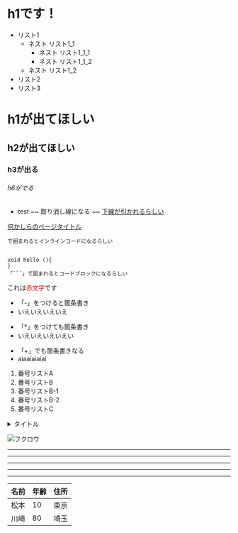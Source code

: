 # h1です！
- リスト1
    - ネスト リスト1_1
        - ネスト リスト1_1_1
        - ネスト リスト1_1_2
    - ネスト リスト1_2
- リスト2
- リスト3
# h1が出てほしい
## h2が出てほしい
### h3が出る
###### h6がでる


* test
~~ 取り消し線になる ~~
<u> 下線が引かれるらしい </u>

[何かしらのページタイトル](https://recursionist.io/dashboard/course/21/lesson/1087)

`で囲まれるとインラインコードになるらしい`

```

void hello (){
}
「```」で囲まれるとコードブロックになるらしい

```

これは<span style="color: red; ">赤文字</span>です

- 「-」をつけると箇条書き
- いえいえいえいえ
* 「*」をつけても箇条書き
* いえいえいえいえい
+ 「+」でも箇条書きなる
+ aiaaiaiaiai


1. 番号リストA
1. 番号リストB
1. 番号リストB-1
1. 番号リストB-2
1. 番号リストC

<details>
<summary>タイトル</summary>

内容を
ここに記載する
</details>

![フクロウ](https://notepm.jp/build/assets/apple-touch-icon-120x120-2ee67c72.png)

***
*****
---
-------
_ _ _

|名前|年齢|住所|
|--|--|--|
|松本|10|東京|
|川崎|80|埼玉|